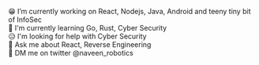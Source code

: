  😁 I’m currently working on React, Nodejs, Java, Android and teeny tiny bit of InfoSec<br>
 🥰 I'm currently learning Go, Rust, Cyber Security<br>
 😥 I'm looking for help with Cyber Security<br>
 🤗 Ask me about React, Reverse Engineering<br>
 🐤 DM me on twitter @naveen_robotics

<portal id="testing" src="https://github.com/naveenrobo"></portal>
